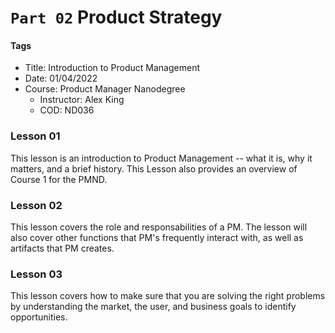 # `Part 02` Product Strategy

#### Tags

* Title: Introduction to Product Management
* Date: 01/04/2022
* Course: Product Manager Nanodegree
    * Instructor: Alex King
    * COD: ND036

### Lesson 01

This lesson is an introduction to Product Management -- what it is, why it matters, and a brief history. This Lesson also provides an overview of Course 1 for the PMND.

### Lesson 02

This lesson covers the role and responsabilities of a PM. The lesson will also cover other functions that PM's frequently interact with, as well as artifacts that PM creates.

### Lesson 03

This lesson covers how to make sure that you are solving the right problems by understanding the market, the user, and business goals to identify opportunities.
